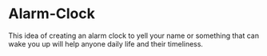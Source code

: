 # Alarm-Clock
This idea of creating an alarm clock to yell your name or something that can wake you up will help anyone daily life and their timeliness.
